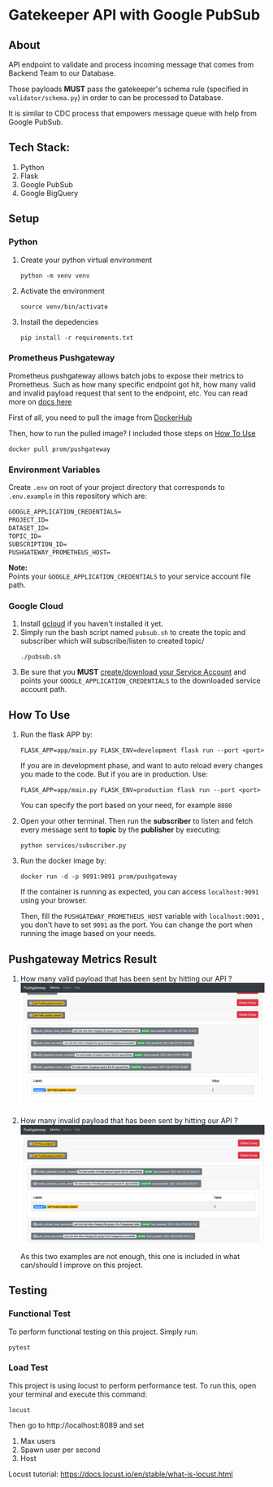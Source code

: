 # Gatekeeper API with Google PubSub
## About
API endpoint to validate and process incoming message that comes from Backend Team to our Database. 

Those payloads **MUST** pass the gatekeeper's schema rule (specified in `validator/schema.py`) in order to can be processed to Database.

It is similar to CDC process that empowers message queue with help from Google PubSub. 

## Tech Stack:
1. Python
2. Flask
3. Google PubSub
4. Google BigQuery

## Setup
### Python
1. Create your python virtual environment
   ```
   python -m venv venv
   ```
2. Activate the environment
   ```
   source venv/bin/activate
   ```
3. Install the depedencies
   ```
   pip install -r requirements.txt
   ```
### Prometheus Pushgateway
Prometheus pushgateway allows batch jobs to expose their metrics to Prometheus. Such as how many specific endpoint got hit, how many valid and invalid payload request that sent to the endpoint, etc. You can read more on [docs here](https://github.com/prometheus/pushgateway)

First of all, you need to pull the image from [DockerHub](https://hub.docker.com/r/prom/pushgateway)

Then, how to run the pulled image? I included those steps on [How To Use](#how-to-use)
```
docker pull prom/pushgateway
```

### Environment Variables
Create `.env` on root of your project directory that corresponds to `.env.example` in this repository which are:
```
GOOGLE_APPLICATION_CREDENTIALS=
PROJECT_ID=
DATASET_ID=
TOPIC_ID=
SUBSCRIPTION_ID=
PUSHGATEWAY_PROMETHEUS_HOST=
```
**Note:**<br>
Points your `GOOGLE_APPLICATION_CREDENTIALS` to your service account file path.

### Google Cloud
1. Install [gcloud](https://cloud.google.com/sdk/docs/quickstart) if you haven't installed it yet.
2. Simply run the bash script named `pubsub.sh` to create the topic and subscriber which will subscribe/listen to created topic/
   ```
   ./pubsub.sh
   ```
3. Be sure that you **MUST** [create/download your Service Account](https://cloud.google.com/iam/docs/creating-managing-service-accounts) and points your `GOOGLE_APPLICATION_CREDENTIALS` to the downloaded service account path.

## How To Use
1. Run the flask APP by:
   ```
   FLASK_APP=app/main.py FLASK_ENV=development flask run --port <port>
   ```
   If you are in development phase, and want to auto reload every changes you made to the code.
   But if you are in production. Use:
   ```
   FLASK_APP=app/main.py FLASK_ENV=production flask run --port <port>
   ```
   You can specify the port based on your need, for example `8080`
2. Open your other terminal. Then run the **subscriber** to listen and fetch every message sent to **topic** by the **publisher** by executing:
   ```
   python services/subscriber.py
   ```
3. Run the docker image by:
   ```
   docker run -d -p 9091:9091 prom/pushgateway
   ```
   If the container is running as expected, you can access `localhost:9091` using your browser.

   Then, fill the `PUSHGATEWAY_PROMETHEUS_HOST` variable with `localhost:9091` , you don't have to set `9091` as the port. You can change the port when running the image based on your needs.

## Pushgateway Metrics Result

1. How many valid payload that has been sent by hitting our API ?
![valid-schema-count](images/Valid%20Payload%20Schema%20Metrics.png)

2. How many invalid payload that has been sent by hitting our API ?
![invalid-schema-count](images/Invalid%20Payload%20Schema%20Metrics.png)

   As this two examples are not enough, this one is included in what can/should I improve on this project. 
## Testing
  ### Functional Test
   To perform functional testing on this project. Simply run:
   ```
   pytest
   ```
  ### Load Test
  This project is using locust to perform performance test. To run this, open your terminal and execute this command:
  ```
  locust
  ```
  Then go to http://localhost:8089 and set
  1. Max users
  2. Spawn user per second
  3. Host 
  
  Locust tutorial: https://docs.locust.io/en/stable/what-is-locust.html